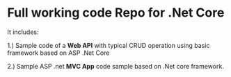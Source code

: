 # Full working code Repo for .Net Core
It includes:   

1.) Sample code of a **Web API** with typical CRUD operation using basic framework based on ASP .Net Core    

2.) Sample ASP .net **MVC App** code sample based on .Net core framework.
